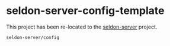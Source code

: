 # seldon-server-config-template

This project has been re-located to the [seldon-server](https://github.com/SeldonIO/seldon-server) project.

`seldon-server/config`

